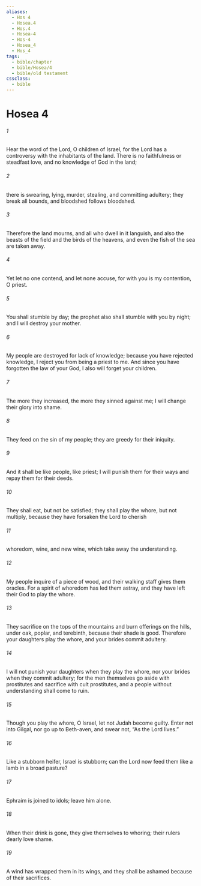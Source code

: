 ```yaml
---
aliases:
  - Hos 4
  - Hosea.4
  - Hos.4
  - Hosea-4
  - Hos-4
  - Hosea_4
  - Hos_4
tags:
  - bible/chapter
  - bible/Hosea/4
  - bible/old testament
cssclass:
  - bible
---
```


# Hosea 4

###### 1
Hear the word of the Lord, O children of Israel, for the Lord has a controversy with the inhabitants of the land. There is no faithfulness or steadfast love, and no knowledge of God in the land;
###### 2
there is swearing, lying, murder, stealing, and committing adultery; they break all bounds, and bloodshed follows bloodshed.
###### 3
Therefore the land mourns, and all who dwell in it languish, and also the beasts of the field and the birds of the heavens, and even the fish of the sea are taken away.
###### 4
Yet let no one contend, and let none accuse, for with you is my contention, O priest.
###### 5
You shall stumble by day; the prophet also shall stumble with you by night; and I will destroy your mother.
###### 6
My people are destroyed for lack of knowledge; because you have rejected knowledge, I reject you from being a priest to me. And since you have forgotten the law of your God, I also will forget your children.
###### 7
The more they increased, the more they sinned against me; I will change their glory into shame.
###### 8
They feed on the sin of my people; they are greedy for their iniquity.
###### 9
And it shall be like people, like priest; I will punish them for their ways and repay them for their deeds.
###### 10
They shall eat, but not be satisfied; they shall play the whore, but not multiply, because they have forsaken the Lord to cherish
###### 11
whoredom, wine, and new wine, which take away the understanding.
###### 12
My people inquire of a piece of wood, and their walking staff gives them oracles. For a spirit of whoredom has led them astray, and they have left their God to play the whore.
###### 13
They sacrifice on the tops of the mountains and burn offerings on the hills, under oak, poplar, and terebinth, because their shade is good. Therefore your daughters play the whore, and your brides commit adultery.
###### 14
I will not punish your daughters when they play the whore, nor your brides when they commit adultery; for the men themselves go aside with prostitutes and sacrifice with cult prostitutes, and a people without understanding shall come to ruin.
###### 15
Though you play the whore, O Israel, let not Judah become guilty. Enter not into Gilgal, nor go up to Beth-aven, and swear not, “As the Lord lives.”
###### 16
Like a stubborn heifer, Israel is stubborn; can the Lord now feed them like a lamb in a broad pasture?
###### 17
Ephraim is joined to idols; leave him alone.
###### 18
When their drink is gone, they give themselves to whoring; their rulers dearly love shame.
###### 19
A wind has wrapped them in its wings, and they shall be ashamed because of their sacrifices.


